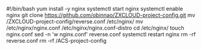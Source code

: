 #!/bin/bash
yum install -y nginx
systemctl start nginx
systemctl enable nginx
git clone https://github.com/obinnao/ZXCLOUD-project-config.git
mv /ZXCLOUD-project-config/reverse.conf /etc/nginx/
mv /etc/nginx/nginx.conf /etc/nginx/nginx.conf-distro
cd /etc/nginx/
touch nginx.conf
sed -n 'w nginx.conf' reverse.conf
systemctl restart nginx
rm -rf reverse.conf
rm -rf /ACS-project-config



